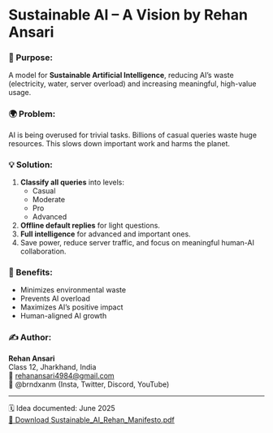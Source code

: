 # Sustainable AI – A Vision by Rehan Ansari

### 🧠 Purpose:
A model for **Sustainable Artificial Intelligence**, reducing AI’s waste (electricity, water, server overload) and increasing meaningful, high-value usage.

### 🌍 Problem:
AI is being overused for trivial tasks. Billions of casual queries waste huge resources. This slows down important work and harms the planet.

### 💡 Solution:
1. **Classify all queries** into levels:
   - Casual
   - Moderate
   - Pro
   - Advanced
2. **Offline default replies** for light questions.
3. **Full intelligence** for advanced and important ones.
4. Save power, reduce server traffic, and focus on meaningful human-AI collaboration.

### 📌 Benefits:
- Minimizes environmental waste
- Prevents AI overload
- Maximizes AI’s positive impact
- Human-aligned AI growth

### ✍️ Author:
**Rehan Ansari**  
Class 12, Jharkhand, India  
📧 rehanansari4984@gmail.com  
📱 @brndxanm (Insta, Twitter, Discord, YouTube)

---

🗓️ Idea documented: June 2025  
[🔗 Download Sustainable_AI_Rehan_Manifesto.pdf](https://drive.google.com/file/d/12oosOT2qHZr3sMm2pPOeJAQqL-Z2ceTz/view?usp=drivesdk)
